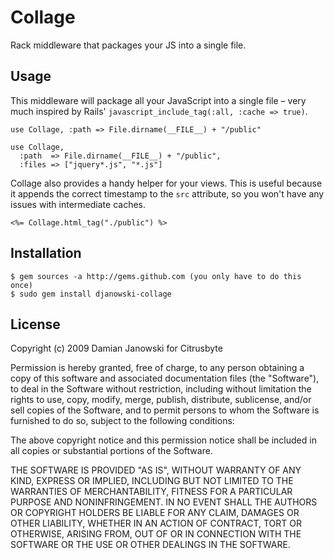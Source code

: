 Collage
=======

Rack middleware that packages your JS into a single file.

Usage
-----

This middleware will package all your JavaScript into a single file – very much inspired by Rails' `javascript_include_tag(:all, :cache => true)`.

    use Collage, :path => File.dirname(__FILE__) + "/public"

    use Collage,
      :path  => File.dirname(__FILE__) + "/public",
      :files => ["jquery*.js", "*.js"]

Collage also provides a handy helper for your views. This is useful because it appends the correct timestamp to the `src` attribute, so you won't have any issues with intermediate caches.

    <%= Collage.html_tag("./public") %>

Installation
------------

    $ gem sources -a http://gems.github.com (you only have to do this once)
    $ sudo gem install djanowski-collage

License
-------

Copyright (c) 2009 Damian Janowski for Citrusbyte

Permission is hereby granted, free of charge, to any person
obtaining a copy of this software and associated documentation
files (the "Software"), to deal in the Software without
restriction, including without limitation the rights to use,
copy, modify, merge, publish, distribute, sublicense, and/or sell
copies of the Software, and to permit persons to whom the
Software is furnished to do so, subject to the following
conditions:

The above copyright notice and this permission notice shall be
included in all copies or substantial portions of the Software.

THE SOFTWARE IS PROVIDED "AS IS", WITHOUT WARRANTY OF ANY KIND,
EXPRESS OR IMPLIED, INCLUDING BUT NOT LIMITED TO THE WARRANTIES
OF MERCHANTABILITY, FITNESS FOR A PARTICULAR PURPOSE AND
NONINFRINGEMENT. IN NO EVENT SHALL THE AUTHORS OR COPYRIGHT
HOLDERS BE LIABLE FOR ANY CLAIM, DAMAGES OR OTHER LIABILITY,
WHETHER IN AN ACTION OF CONTRACT, TORT OR OTHERWISE, ARISING
FROM, OUT OF OR IN CONNECTION WITH THE SOFTWARE OR THE USE OR
OTHER DEALINGS IN THE SOFTWARE.
